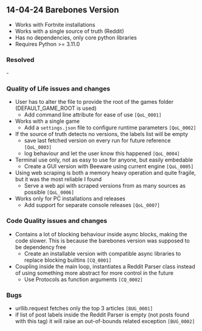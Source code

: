## 14-04-24 Barebones Version 
- Works with Fortnite installations
- Works with a single source of truth (Reddit)
- Has no dependencies, only core python libraries
- Requires Python >= 3.11.0 

### Resolved
\-

### Quality of Life issues and changes
- User has to alter the file to provide the root of the games folder (DEFAULT_GAME_ROOT is used)
  - Add command line attribute for ease of use `[QoL_0001]`
- Works with a single game
  - Add a `settings.json` file to configure runtime parameters `[QoL_0002]`
- If the source of truth detects no versions, the labels list will be empty
  - save last fetched version on every run for future reference `[QoL_0003]`
  - log behaviour and let the user know this happened `[QoL_0004]`
- Terminal use only, not as easy to use for anyone, but easily embedable
  - Create a GUI version with Beeware using current engine `[QoL_0005]`
- Using web scraping is both a memory heavy operation and quite fragile, but it was the most reliable I found
  - Serve a web api with scraped versions from as many sources as possible `[QoL_0006]`
- Works only for PC installations and releases
  - Add support for separate console releases `[QoL_0007]`

### Code Quality issues and changes
- Contains a lot of blocking behaviour inside async blocks, making the code slower. This is because the barebones version was supposed to be dependency free
  - Create an installable version with compatible async libraries to replace blocking builtins `[CQ_0001]`
- Coupling inside the main loop, instantiates a Reddit Parser class instead of using something more abstract for more control in the future
  - Use Protocols as function arguments `[CQ_0002]`  

### Bugs
- urllib.request fetches only the top 3 articles `[BUG_0001]`
- if list of post labels inside the Reddit Parser is empty (not posts found with this tag) it will raise an out-of-bounds related exception `[BUG_0002]`